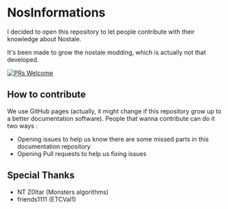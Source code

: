 # NosInformations

I decided to open this repository to let people contribute with their knowledge about Nostale.

It's been made to grow the nostale modding, which is actually not that developed.

[![PRs Welcome](https://img.shields.io/badge/PRs-welcome-brightgreen.svg?style=flat-square)](http://makeapullrequest.com) 


## How to contribute

We use GitHub pages (actually, it might change if this repository grow up to a better documentation software).
People that wanna contribute can do it two ways :
- Opening issues to help us know there are some missed parts in this documentation repository
- Opening Pull requests to help us fixing issues


## Special Thanks
- NT Z0ltar (Monsters algorithms)
- friends1111 (ETCVal1)
